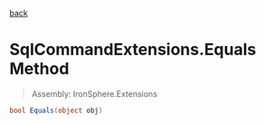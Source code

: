 ﻿

[back](/IronSphere.Extensions/types/SqlCommandExtensions)

# SqlCommandExtensions.Equals Method

> Assembly: IronSphere.Extensions

```csharp
bool Equals(object obj)
```



 